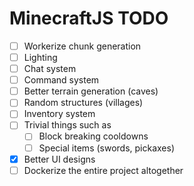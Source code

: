 # MinecraftJS TODO

- [ ] Workerize chunk generation
- [ ] Lighting
- [ ] Chat system
- [ ] Command system
- [ ] Better terrain generation (caves)
- [ ] Random structures (villages)
- [ ] Inventory system
- [ ] Trivial things such as
  - [ ] Block breaking cooldowns
  - [ ] Special items (swords, pickaxes)
- [x] Better UI designs
- [ ] Dockerize the entire project altogether
